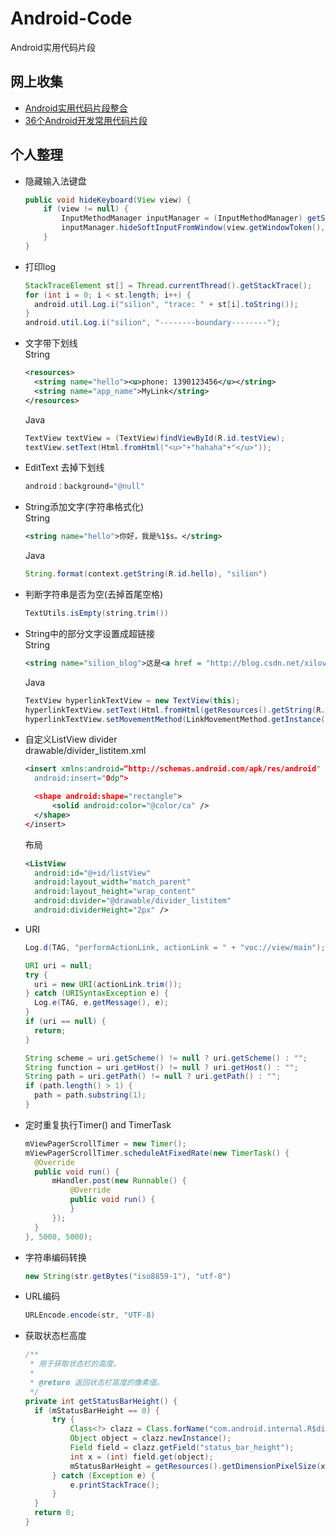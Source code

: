 # Android-Code
Android实用代码片段

## 网上收集
+ [Android实用代码片段整合](http://www.eoeandroid.com/thread-570919-1-1.html?_dsign=907052b3)
+ [36个Android开发常用代码片段](http://www.phpxs.com/code/1001775/)

## 个人整理
+ 隐藏输入法键盘

  ```java
  public void hideKeyboard(View view) {
      if (view != null) {
          InputMethodManager inputManager = (InputMethodManager) getSystemService(Context.INPUT_METHOD_SERVICE);
          inputManager.hideSoftInputFromWindow(view.getWindowToken(), InputMethodManager.HIDE_NOT_ALWAYS);
      }
  }
  ```

+ 打印log
  ```java
  StackTraceElement st[] = Thread.currentThread().getStackTrace();
  for (int i = 0; i < st.length; i++) {
    android.util.Log.i("silion", "trace: " + st[i].toString());
  }
  android.util.Log.i("silion", "--------boundary--------");
  ```

+ 文字带下划线  
  String
  ```xml
  <resources>  
    <string name="hello"><u>phone: 1390123456</u></string>  
    <string name="app_name">MyLink</string>  
  </resources>
  ```
  
  Java
  ```java
  TextView textView = (TextView)findViewById(R.id.testView);
  textView.setText(Html.fromHtml("<u>"+"hahaha"+"</u>"));
  ```
  
+ EditText 去掉下划线
  ```java
  android：background="@null"
  ```
  
+ String添加文字(字符串格式化)  
  String
  ```xml
  <string name="hello">你好，我是%1$s。</string>
  ```
  Java
  ```java
  String.format(context.getString(R.id.hello), "silion")
  ```

+ 判断字符串是否为空(去掉首尾空格)
  ```java
  TextUtils.isEmpty(string.trim())
  ```
  
+ String中的部分文字设置成超链接  
  String
  ```xml
  <string name="silion_blog">这是<a href = "http://blog.csdn.net/xilove102">silion</a>的博客</string>  
  ```
  
  Java
  ```java
  TextView hyperlinkTextView = new TextView(this);  
  hyperlinkTextView.setText(Html.fromHtml(getResources().getString(R.string.silion_blog)));  
  hyperlinkTextView.setMovementMethod(LinkMovementMethod.getInstance()); 
  ```

+ 自定义ListView divider  
  drawable/divider_listitem.xml
  ```xml
  <insert xmlns:android=“http://schemas.android.com/apk/res/android"  
    android:insert="0dp">  
  
    <shape android:shape="rectangle">  
        <solid android:color="@color/ca" />  
    </shape>  
  </insert>  
  ```
  
  布局
  ```xml
  <ListView  
    android:id="@+id/listView"  
    android:layout_width="match_parent"  
    android:layout_height="wrap_content"  
    android:divider="@drawable/divider_listitem"  
    android:dividerHeight="2px" />  
  ```
  
+ URI
  ```java
  Log.d(TAG, "performActionLink, actionLink = " + "voc://view/main");  
  
  URI uri = null;  
  try {  
    uri = new URI(actionLink.trim());  
  } catch (URISyntaxException e) {  
    Log.e(TAG, e.getMessage(), e);  
  }  
  if (uri == null) {  
    return;  
  }  
  
  String scheme = uri.getScheme() != null ? uri.getScheme() : "";  
  String function = uri.getHost() != null ? uri.getHost() : "";  
  String path = uri.getPath() != null ? uri.getPath() : "";  
  if (path.length() > 1) {  
    path = path.substring(1);  
  }  
  ```
  
+ 定时重复执行Timer() and TimerTask
  ```java
  mViewPagerScrollTimer = new Timer();  
  mViewPagerScrollTimer.scheduleAtFixedRate(new TimerTask() {  
    @Override  
    public void run() {  
        mHandler.post(new Runnable() {  
            @Override  
            public void run() {  
            }  
        });  
    }  
  }, 5000, 5000);  
  ```
  
+ 字符串编码转换
  ```java
  new String(str.getBytes("iso8859-1"), "utf-8")
  ```
  
+ URL编码
  ```java
  URLEncode.encode(str, "UTF-8)
  ```
  
+ 获取状态栏高度
  ```java
  /**  
   * 用于获取状态栏的高度。  
   *  
   * @return 返回状态栏高度的像素值。  
   */  
  private int getStatusBarHeight() {  
    if (mStatusBarHeight == 0) {  
        try {  
            Class<?> clazz = Class.forName("com.android.internal.R$dimen");  
            Object object = clazz.newInstance();  
            Field field = clazz.getField("status_bar_height");  
            int x = (int) field.get(object);  
            mStatusBarHeight = getResources().getDimensionPixelSize(x);  
        } catch (Exception e) {  
            e.printStackTrace();  
        }  
    }  
    return 0;  
  }  
  ```
